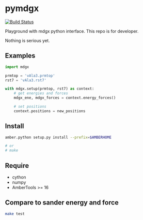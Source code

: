# pymdgx

[![Build Status](https://travis-ci.org/Amber-MD/pymdgx.svg?branch=master)](https://travis-ci.org/Amber-MD/pymdgx)

Playground with mdgx python interface. This repo is for developer.

Nothing is serious yet.

Examples
--------

```python
import mdgx

prmtop = 'vAla3.prmtop'
rst7 = 'vAla3.rst7'

with mdgx.setup(prmtop, rst7) as context:
    # get energies and forces
    mdgx_ene, mdgx_forces = context.energy_forces()

    # set positions
    context.positions = new_positions
```

Install
-------

```bash
amber.python setup.py install --prefix=$AMBERHOME

# or
# make
```

Require
-------

- cython
- numpy
- AmberTools >= 16

Compare to sander energy and force
----------------------------------
```bash
make test
```
